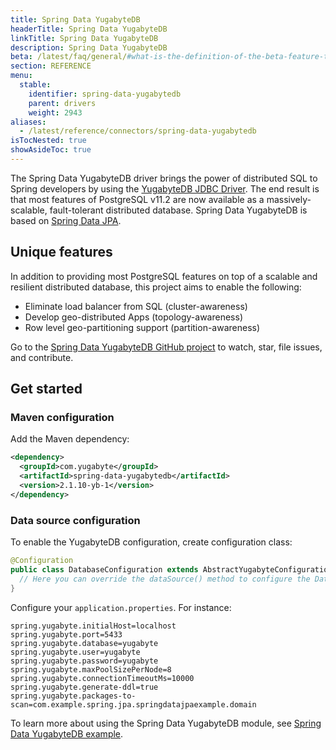 ```yaml
---
title: Spring Data YugabyteDB
headerTitle: Spring Data YugabyteDB
linkTitle: Spring Data YugabyteDB
description: Spring Data YugabyteDB
beta: /latest/faq/general/#what-is-the-definition-of-the-beta-feature-tag
section: REFERENCE
menu:
  stable:
    identifier: spring-data-yugabytedb
    parent: drivers
    weight: 2943
aliases:
  - /latest/reference/connectors/spring-data-yugabytedb
isTocNested: true
showAsideToc: true
---
```



The Spring Data YugabyteDB driver brings the power of distributed SQL to Spring developers by using the [YugabyteDB JDBC Driver](https://github.com/yugabyte/jdbc-yugabytedb). The end result is that most features of PostgreSQL v11.2 are now available as a massively-scalable, fault-tolerant distributed database. Spring Data YugabyteDB is based on [Spring Data JPA](https://github.com/spring-projects/spring-data-jpa).

## Unique features

In addition to providing most PostgreSQL features on top of a scalable and resilient distributed database, this project aims to enable the following:

* Eliminate load balancer from SQL (cluster-awareness)
* Develop geo-distributed Apps (topology-awareness)
* Row level geo-partitioning support (partition-awareness)

Go to the [Spring Data YugabyteDB GitHub project](https://github.com/yugabyte/spring-data-yugabytedb/) to watch, star, file issues, and contribute.

## Get started

### Maven configuration

Add the Maven dependency:

```xml
<dependency>
  <groupId>com.yugabyte</groupId>
  <artifactId>spring-data-yugabytedb</artifactId>
  <version>2.1.10-yb-1</version>
</dependency>
```

### Data source configuration

To enable the YugabyteDB configuration, create configuration class:

```java
@Configuration
public class DatabaseConfiguration extends AbstractYugabyteConfiguration {
  // Here you can override the dataSource() method to configure the DataSource in code.
}
```

Configure your `application.properties`. For instance:

```
spring.yugabyte.initialHost=localhost
spring.yugabyte.port=5433
spring.yugabyte.database=yugabyte
spring.yugabyte.user=yugabyte
spring.yugabyte.password=yugabyte
spring.yugabyte.maxPoolSizePerNode=8
spring.yugabyte.connectionTimeoutMs=10000
spring.yugabyte.generate-ddl=true
spring.yugabyte.packages-to-scan=com.example.spring.jpa.springdatajpaexample.domain
```

To learn more about using the Spring Data YugabyteDB module, see [Spring Data YugabyteDB example](https://github.com/yugabyte/spring-data-yugabytedb-example).
